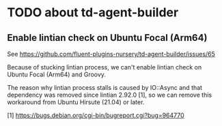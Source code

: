 # TODO about td-agent-builder

## Enable lintian check on Ubuntu Focal (Arm64)

See https://github.com/fluent-plugins-nursery/td-agent-builder/issues/65

Because of stucking lintian process, we can't enable
lintian check on Ubuntu Focal (Arm64) and Groovy.

The reason why lintian process stalls is caused by IO::Async and
that dependency was removed since lintian 2.92.0 [1], so we can
remove this workaround from Ubuntu Hirsute (21.04) or later.

[1] https://bugs.debian.org/cgi-bin/bugreport.cgi?bug=964770
